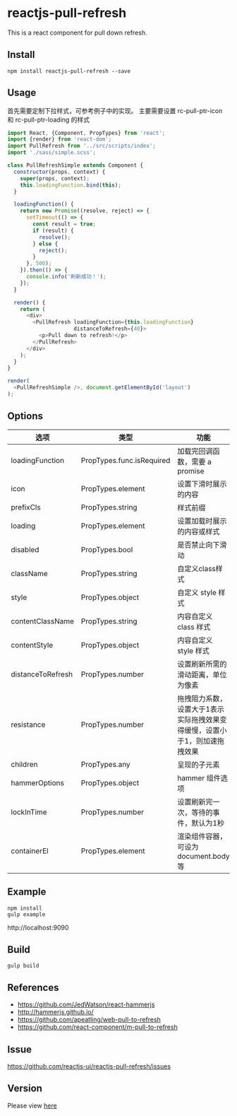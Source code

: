 # reactjs-pull-refresh

This is a react component for pull down refresh.

## Install

```
npm install reactjs-pull-refresh --save
```

## Usage

首先需要定制下拉样式，可参考例子中的实现。
主要需要设置 rc-pull-ptr-icon 和 rc-pull-ptr-loading 的样式

```javascript
import React, {Component, PropTypes} from 'react';
import {render} from 'react-dom';
import PullRefresh from '../src/scripts/index';
import './sass/simple.scss';

class PullRefreshSimple extends Component {
  constructor(props, context) {
    super(props, context);
    this.loadingFunction.bind(this);
  }

  loadingFunction() {
    return new Promise((resolve, reject) => {
      setTimeout(() => {
        const result = true;
        if (result) {
          resolve();
        } else {
          reject();
        }
      }, 500);
    }).then(() => {
      console.info('刷新成功！');
    });
  }

  render() {
    return (
      <div>
        <PullRefresh loadingFunction={this.loadingFunction}
                     distanceToRefresh={40}>
          <p>Pull down to refresh!</p>
        </PullRefresh>
      </div>
    );
  }
}

render(
  <PullRefreshSimple />, document.getElementById('layout')
);

```

## Options

| 选项        | 类型   |  功能  |
| --------   | ----- | ---- |
| loadingFunction |  PropTypes.func.isRequired | 加载完回调函数，需要 a promise |
| icon |  PropTypes.element |  设置下滑时展示的内容 |
| prefixCls |  PropTypes.string | 样式前缀 |
| loading |  PropTypes.element |  设置加载时展示的内容或样式 |
| disabled |  PropTypes.bool |  是否禁止向下滑动 |
| className |  PropTypes.string | 自定义class样式 |
| style |  PropTypes.object |  自定义 style 样式 |
| contentClassName |  PropTypes.string |  内容自定义 class 样式 |
| contentStyle |  PropTypes.object |  内容自定义 style 样式 |
| distanceToRefresh |  PropTypes.number |  设置刷新所需的滑动距离，单位为像素 |
| resistance |  PropTypes.number |  拖拽阻力系数，设置大于1表示实际拖拽效果变得缓慢，设置小于1，则加速拖拽效果 |
| children |  PropTypes.any |  呈现的子元素 |
| hammerOptions |  PropTypes.object |  hammer 组件选项 |
| lockInTime |  PropTypes.number |  设置刷新完一次，等待的事件，默认为1秒 |
| containerEl |  PropTypes.element |  渲染组件容器，可设为 document.body 等 |
  
## Example

```
npm install
gulp example
```

http://localhost:9090

## Build

```
gulp build
```

## References

 * https://github.com/JedWatson/react-hammerjs
 * http://hammerjs.github.io/
 * https://github.com/apeatling/web-pull-to-refresh
 * https://github.com/react-component/m-pull-to-refresh


## Issue

https://github.com/reactjs-ui/reactjs-pull-refresh/issues

## Version

Please view [here](./VERSION.md)
